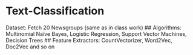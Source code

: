 # Text-Classification
Dataset: Fetch 20 Newsgroups (same as in class work)​  ## Algorithms: Multinomial Naïve Bayes, Logistic Regression, Support Vector Machines, Decision Trees​  ## Feature Extractors: CountVectorizer, Word2Vec, Doc2Vec and so on
